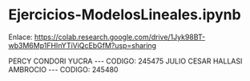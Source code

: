 # Ejercicios-ModelosLineales.ipynb
Enlace: https://colab.research.google.com/drive/1Jyk98BT-wb3M6Mp1FHInYTiViQcEbGfM?usp=sharing

PERCY CONDORI YUCRA --- CODIGO: 245475
JULIO CESAR HALLASI AMBROCIO --- CODIGO: 245480
